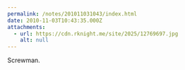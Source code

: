 ```yaml
---
permalink: /notes/201011031043/index.html
date: 2010-11-03T10:43:35.000Z
attachments:
  - url: https://cdn.rknight.me/site/2025/12769697.jpg
    alt: null
---
```


Screwman.

